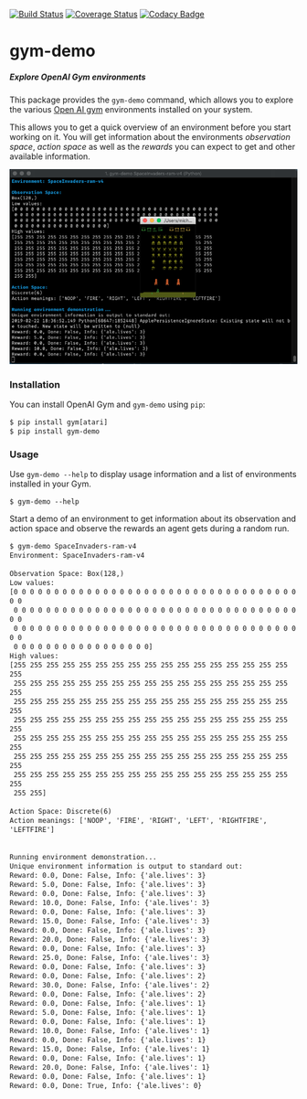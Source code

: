 [![Build Status](https://travis-ci.org/postrational/gym-demo.svg?branch=master)](https://travis-ci.org/postrational/gym-demo)
[![Coverage Status](https://coveralls.io/repos/github/postrational/gym-demo/badge.svg?branch=master)](https://coveralls.io/github/postrational/gym-demo?branch=master)
[![Codacy Badge](https://api.codacy.com/project/badge/Grade/e9866afb65984daf8286501198e3125e)](https://www.codacy.com/app/postrational/gym-demo?utm_source=github.com&amp;utm_medium=referral&amp;utm_content=postrational/gym-demo&amp;utm_campaign=Badge_Grade)

# gym-demo

##### Explore OpenAI Gym environments

This package provides the `gym-demo` command, which allows you to
explore the various [Open AI gym][gym] environments installed on your
system.

This allows you to get a quick overview of an environment before you
start working on it. You will get information about the environments
*observation space*, *action space* as well as the *rewards* you can
expect to get and other available information.

[![gym-demo on YouTube](https://raw.githubusercontent.com/postrational/gym-demo/master/gym-demo-screenshot.png)](https://www.youtube.com/watch?v=fHuqpwXBBtg)

### Installation

You can install OpenAI Gym and `gym-demo` using `pip`:


    $ pip install gym[atari]
    $ pip install gym-demo


### Usage

Use `gym-demo --help` to display usage information and a list of
environments installed in your Gym.

    $ gym-demo --help

Start a demo of an environment to get information about its observation
and action space and observe the rewards an agent gets during a random
run.

    $ gym-demo SpaceInvaders-ram-v4
    Environment: SpaceInvaders-ram-v4

    Observation Space: Box(128,)
    Low values:
    [0 0 0 0 0 0 0 0 0 0 0 0 0 0 0 0 0 0 0 0 0 0 0 0 0 0 0 0 0 0 0 0 0 0 0 0 0
     0 0 0 0 0 0 0 0 0 0 0 0 0 0 0 0 0 0 0 0 0 0 0 0 0 0 0 0 0 0 0 0 0 0 0 0 0
     0 0 0 0 0 0 0 0 0 0 0 0 0 0 0 0 0 0 0 0 0 0 0 0 0 0 0 0 0 0 0 0 0 0 0 0 0
     0 0 0 0 0 0 0 0 0 0 0 0 0 0 0 0 0]
    High values:
    [255 255 255 255 255 255 255 255 255 255 255 255 255 255 255 255 255 255
     255 255 255 255 255 255 255 255 255 255 255 255 255 255 255 255 255 255
     255 255 255 255 255 255 255 255 255 255 255 255 255 255 255 255 255 255
     255 255 255 255 255 255 255 255 255 255 255 255 255 255 255 255 255 255
     255 255 255 255 255 255 255 255 255 255 255 255 255 255 255 255 255 255
     255 255 255 255 255 255 255 255 255 255 255 255 255 255 255 255 255 255
     255 255 255 255 255 255 255 255 255 255 255 255 255 255 255 255 255 255
     255 255]

    Action Space: Discrete(6)
    Action meanings: ['NOOP', 'FIRE', 'RIGHT', 'LEFT', 'RIGHTFIRE', 'LEFTFIRE']


    Running environment demonstration...
    Unique environment information is output to standard out:
    Reward: 0.0, Done: False, Info: {'ale.lives': 3}
    Reward: 5.0, Done: False, Info: {'ale.lives': 3}
    Reward: 0.0, Done: False, Info: {'ale.lives': 3}
    Reward: 10.0, Done: False, Info: {'ale.lives': 3}
    Reward: 0.0, Done: False, Info: {'ale.lives': 3}
    Reward: 15.0, Done: False, Info: {'ale.lives': 3}
    Reward: 0.0, Done: False, Info: {'ale.lives': 3}
    Reward: 20.0, Done: False, Info: {'ale.lives': 3}
    Reward: 0.0, Done: False, Info: {'ale.lives': 3}
    Reward: 25.0, Done: False, Info: {'ale.lives': 3}
    Reward: 0.0, Done: False, Info: {'ale.lives': 3}
    Reward: 0.0, Done: False, Info: {'ale.lives': 2}
    Reward: 30.0, Done: False, Info: {'ale.lives': 2}
    Reward: 0.0, Done: False, Info: {'ale.lives': 2}
    Reward: 0.0, Done: False, Info: {'ale.lives': 1}
    Reward: 5.0, Done: False, Info: {'ale.lives': 1}
    Reward: 0.0, Done: False, Info: {'ale.lives': 1}
    Reward: 10.0, Done: False, Info: {'ale.lives': 1}
    Reward: 0.0, Done: False, Info: {'ale.lives': 1}
    Reward: 15.0, Done: False, Info: {'ale.lives': 1}
    Reward: 0.0, Done: False, Info: {'ale.lives': 1}
    Reward: 20.0, Done: False, Info: {'ale.lives': 1}
    Reward: 0.0, Done: False, Info: {'ale.lives': 1}
    Reward: 0.0, Done: True, Info: {'ale.lives': 0}



[gym_docs]: https://gym.openai.com/docs/ "OpenAI Gym Documentation"
[gym_site]: https://gym.openai.com/ "OpenAI Gym"
[gym]: https://github.com/openai/gym "OpenAI Gym GitHub"
